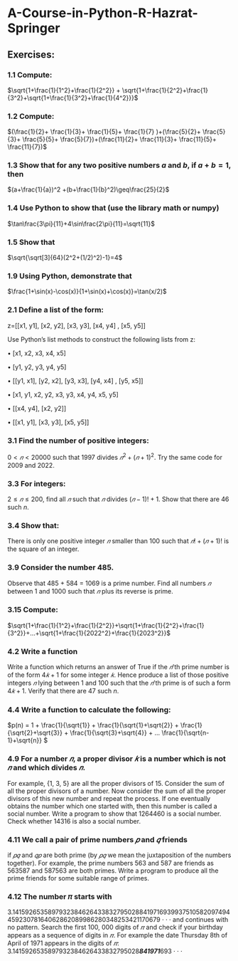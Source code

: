 # A-Course-in-Python-R-Hazrat-Springer
## Exercises:
### 1.1 Compute:
$\sqrt{1+\frac{1}{1^2}+\frac{1}{2^2}} + \sqrt{1+\frac{1}{2^2}+\frac{1}{3^2}+\sqrt{1+\frac{1}{3^2}+\frac{1}{4^2}}}$

### 1.2 Compute:
$(\frac{1}{2}+ \frac{1}{3}+ \frac{1}{5}+ \frac{1}{7} )+(\frac{5}{2}+ \frac{5}{3}+ \frac{5}{5}+ \frac{5}{7})+(\frac{11}{2}+ \frac{11}{3}+ \frac{11}{5}+ \frac{11}{7})$

### 1.3 Show that for any two positive numbers $a$ and $b$, if $a+b=1$, then
$(a+\frac{1}{a})^2 +(b+\frac{1}{b}^2)\geq\frac{25}{2}$

### 1.4 Use Python to show that (use the library math or numpy)
$\tan\frac{3\pi}{11}+4\sin\frac{2\pi}{11}=\sqrt{11}$

### 1.5 Show that
$\sqrt{\sqrt[3]{64}(2^2+(1/2)^2)-1}=4$

### 1.9 Using Python, demonstrate that 
$\frac{1+\sin(x)-\cos(x)}{1+\sin(x)+\cos(x)}=\tan(x/2)$

### 2.1 Define a list of the form:
z=[[x1, y1], [x2, y2], [x3, y3], [x4, y4] , [x5, y5]]

Use Python’s list methods to construct the following lists from z:

• [x1, x2, x3, x4, x5]

• [y1, y2, y3, y4, y5]

• [[y1, x1], [y2, x2], [y3, x3], [y4, x4] , [y5, x5]]

• [x1, y1, x2, y2, x3, y3, x4, y4, x5, y5]

• [[x4, y4], [x2, y2]]

• [[x1, y1], [x3, y3], [x5, y5]]

### 3.1 Find the number of positive integers: 
$0 < 𝑛 < 20000$ such that 1997 divides $𝑛^2 + (𝑛 + 1)^2$. Try the same code for 2009 and 2022.

### 3.3 For integers:
$2 ≤ 𝑛 ≤ 200$, find all $𝑛$ such that $𝑛$ divides $(𝑛 − 1)! + 1$. Show that there are 46 such $n$.

### 3.4 Show that:
There is only one positive integer $𝑛$ smaller than 100 such that $𝑛! + (𝑛 + 1)!$ is the square of an integer.

### 3.9 Consider the number 485. 
Observe that 485 + 584 = 1069 is a prime number. Find all numbers $𝑛$ between 1 and 1000 such that $𝑛$ plus its reverse is prime.

### 3.15 Compute:
$\sqrt{1+\frac{1}{1^2}+\frac{1}{2^2}}+\sqrt{1+\frac{1}{2^2}+\frac{1}{3^2}}+...+\sqrt{1+\frac{1}{2022^2}+\frac{1}{2023^2}}$

### 4.2 Write a function
Write a function which returns an answer of True if the $𝑛$’th prime number is of the form $4𝑘 + 1$ for some integer $𝑘$. Hence produce a list of those positive
integers $𝑛$ lying between 1 and 100 such that the $𝑛$’th prime is of such a form $4𝑘 + 1$. Verify that there are 47 such $n$.

### 4.4 Write a function to calculate the following:
$p(n) = 1 + \frac{1}{\sqrt{1}} + \frac{1}{\sqrt{1}+\sqrt{2}} + \frac{1}{\sqrt{2}+\sqrt{3}} + \frac{1}{\sqrt{3}+\sqrt{4}} + ... \frac{1}{\sqrt{n-1}+\sqrt{n}} $

### 4.9 For a number $𝑛$, a proper divisor $𝑘$ is a number which is not $𝑛$ and which divides $𝑛$. 
For example, {1, 3, 5} are all the proper divisors of 15. Consider the sum of all the proper divisors of a number. Now consider the sum of all the proper
divisors of this new number and repeat the process. If one eventually obtains the number which one started with, then this number is called a social number.
Write a program to show that 1264460 is a social number. Check whether 14316 is also a social number.

### 4.11 We call a pair of prime numbers $𝑝$ and $𝑞$ friends 
if $𝑝𝑞$ and $𝑞𝑝$ are both prime (by $𝑝𝑞$ we mean the juxtaposition of the numbers together). For example, the prime
numbers 563 and 587 are friends as 563587 and 587563 are both primes. Write a program to produce all the prime friends for some suitable range of primes.

### 4.12 The number 𝜋 starts with
3.1415926535897932384626433832795028841971693993751058209749445923078164062862089986280348253421170679 · · ·
and continues with no pattern. Search the first 100, 000 digits of $𝜋$ and check if your birthday appears as a sequence of digits in $𝜋$. For example the date Thursday 8th of April of 1971 appears in the digits of $𝜋$:
3.1415926535897932384626433832795028***841971***693 · · ·

